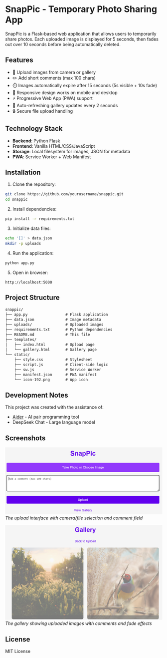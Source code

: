 # SnapPic - Temporary Photo Sharing App

SnapPic is a Flask-based web application that allows users to temporarily share photos. Each uploaded image is displayed for 5 seconds, then fades out over 10 seconds before being automatically deleted.

## Features

- 📸 Upload images from camera or gallery
- ✏️ Add short comments (max 100 chars)
- ⏱️ Images automatically expire after 15 seconds (5s visible + 10s fade)
- 📱 Responsive design works on mobile and desktop
- ⚡ Progressive Web App (PWA) support
- 🔄 Auto-refreshing gallery updates every 2 seconds
- 🔒 Secure file upload handling

## Technology Stack

- **Backend**: Python Flask
- **Frontend**: Vanilla HTML/CSS/JavaScript
- **Storage**: Local filesystem for images, JSON for metadata
- **PWA**: Service Worker + Web Manifest

## Installation

1. Clone the repository:
```bash
git clone https://github.com/yourusername/snappic.git
cd snappic
```

2. Install dependencies:
```bash
pip install -r requirements.txt
```

3. Initialize data files:
```bash
echo '[]' > data.json
mkdir -p uploads
```

4. Run the application:
```bash
python app.py
```

5. Open in browser:
```
http://localhost:5000
```

## Project Structure

```
snappic/
├── app.py                 # Flask application
├── data.json              # Image metadata
├── uploads/               # Uploaded images
├── requirements.txt       # Python dependencies
├── README.md              # This file
├── templates/
│   ├── index.html         # Upload page
│   └── gallery.html       # Gallery page
└── static/
    ├── style.css          # Stylesheet
    ├── script.js          # Client-side logic
    ├── sw.js              # Service Worker
    ├── manifest.json      # PWA manifest
    └── icon-192.png       # App icon
```

## Development Notes

This project was created with the assistance of:
- [Aider](https://github.com/paul-gauthier/aider) - AI pair programming tool
- DeepSeek Chat - Large language model

## Screenshots

![Upload Page](index.png)  
*The upload interface with camera/file selection and comment field*

![Gallery View](gallery.png)  
*The gallery showing uploaded images with comments and fade effects*

## License

MIT License
